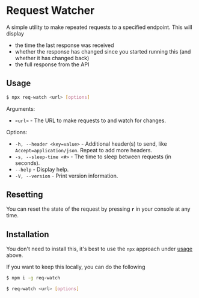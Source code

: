 # Request Watcher

A simple utility to make repeated requests to a specified endpoint.
This will display
* the time the last response was received
* whether the response has changed since you started running this (and whether it has changed back)
* the full response from the API

## Usage

```bash
$ npx req-watch <url> [options]
```

Arguments:
* `<url>` - The URL to make requests to and watch for changes.

Options:
* `-h, --header <key=value>` - Additional header(s) to send, like `Accept=application/json`. Repeat to add more headers.
* `-s, --sleep-time <#>` - The time to sleep between requests (in seconds).
* `--help` - Display help.
* `-V, --version` - Print version information.

## Resetting

You can reset the state of the request by pressing **`r`** in your console at any time.

## Installation

You don't need to install this, it's best to use the `npx` approach under [usage](#usage) above.

If you want to keep this locally, you can do the following

```bash
$ npm i -g req-watch

$ req-watch <url> [options]
```
